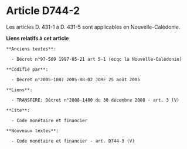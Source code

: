 # Article D744-2

Les articles D. 431-1 à D. 431-5 sont applicables en Nouvelle-Calédonie.

**Liens relatifs à cet article**

	**Anciens textes**:

	  - Décret n°97-509 1997-05-21 art 5-1 (ecqc la Nouvelle-Calédonie)

	**Codifié par**:

	  - Décret n°2005-1007 2005-08-02 JORF 25 août 2005

	**Liens**:

	  - TRANSFERE: Décret n°2008-1480 du 30 décembre 2008 - art. 3 (V)

	**Cite**:

	  - Code monétaire et financier

	**Nouveaux textes**:

	  - Code monétaire et financier - art. D744-3 (V)
